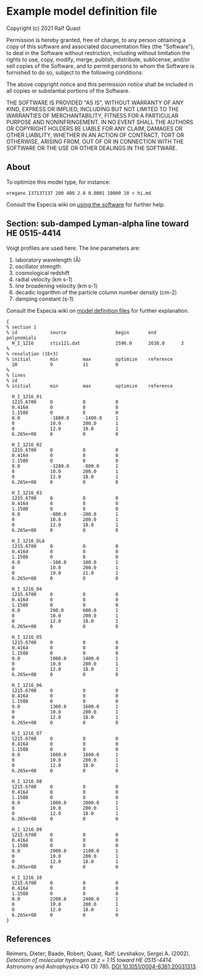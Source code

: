 # Example model definition file
 
Copyright (c) 2021 Ralf Quast

Permission is hereby granted, free of charge, to any person obtaining a copy
of this software and associated documentation files (the "Software"), to deal
in the Software without restriction, including without limitation the rights
to use, copy, modify, merge, publish, distribute, sublicense, and/or sell
copies of the Software, and to permit persons to whom the Software is
furnished to do so, subject to the following conditions:

The above copyright notice and this permission notice shall be included in all
copies or substantial portions of the Software.

THE SOFTWARE IS PROVIDED "AS IS", WITHOUT WARRANTY OF ANY KIND, EXPRESS OR
IMPLIED, INCLUDING BUT NOT LIMITED TO THE WARRANTIES OF MERCHANTABILITY,
FITNESS FOR A PARTICULAR PURPOSE AND NONINFRINGEMENT. IN NO EVENT SHALL THE
AUTHORS OR COPYRIGHT HOLDERS BE LIABLE FOR ANY CLAIM, DAMAGES OR OTHER
LIABILITY, WHETHER IN AN ACTION OF CONTRACT, TORT OR OTHERWISE, ARISING FROM,
OUT OF OR IN CONNECTION WITH THE SOFTWARE OR THE USE OR OTHER DEALINGS IN THE
SOFTWARE.

## About

To optimize this model type, for instance:

    oregano 137137137 200 400 2.0 0.0001 10000 10 < hi.md
    
Consult the Especia wiki on [using the software](https://github.com/octoflar/especia/wiki/Using-the-software)
for further help.

## Section: sub-damped Lyman-alpha line toward HE 0515-4414

Voigt profiles are used here. The line parameters are:

1. laboratory wavelength (Å)
2. oscillator strength
3. cosmological redshift
4. radial velocity (km s-1)
5. line broadening velocity (km s-1)
6. decadic logarithm of the particle column number density (cm-2)
7. damping constant (s-1)

Consult the Especia wiki on [model definition files](https://github.com/octoflar/especia/wiki/Model-definition-files)
for further explanation.

```
{
% section 1
% id            source                  begin       end         polynomials
  H_I_1216      stis121.dat             2596.0      2638.0      3
%
% resolution (1E+3)
% initial       min         max         optimize    reference
  10            9           11          0
%
% lines
% id
% initial       min         max         optimize    reference

  H_I_1216_01
  1215.6700     0           0           0
  0.4164        0           0           0
  1.1508        0           0           0
  0.0           -1800.0     -1400.0     1
  0             10.0        200.0       1
  0             12.0        18.0        1
  6.265e+08     0           0           0

  H_I_1216_02
  1215.6700     0           0           0
  0.4164        0           0           0
  1.1508        0           0           0
  0.0           -1200.0     -800.0      1
  0             10.0        200.0       1
  0             12.0        18.0        1
  6.265e+08     0           0           0

  H_I_1216_03
  1215.6700     0           0           0
  0.4164        0           0           0
  1.1508        0           0           0
  0.0           -800.0     -200.0       1
  0             10.0        200.0       1
  0             12.0        18.0        1
  6.265e+08     0           0           0

  H_I_1216_DLA
  1215.6700     0           0           0
  0.4164        0           0           0
  1.1508        0           0           0
  0.0           -100.0      100.0       1
  0             10.0        200.0       1
  0             19.0        21.0        1
  6.265e+08     0           0           0

  H_I_1216_04
  1215.6700     0           0           0
  0.4164        0           0           0
  1.1508        0           0           0
  0.0           200.0       600.0       1
  0             10.0        200.0       1
  0             12.0        18.0        1
  6.265e+08     0           0           0

  H_I_1216_05
  1215.6700     0           0           0
  0.4164        0           0           0
  1.1508        0           0           0
  0.0           1000.0      1400.0      1
  0             10.0        200.0       1
  0             12.0        18.0        1
  6.265e+08     0           0           0

  H_I_1216_06
  1215.6700     0           0           0
  0.4164        0           0           0
  1.1508        0           0           0
  0.0           1300.0      1600.0      1
  0             10.0        200.0       1
  0             12.0        18.0        1
  6.265e+08     0           0           0

  H_I_1216_07
  1215.6700     0           0           0
  0.4164        0           0           0
  1.1508        0           0           0
  0.0           1600.0      1800.0      1
  0             10.0        200.0       1
  0             12.0        18.0        1
  6.265e+08     0           0           0

  H_I_1216_08
  1215.6700     0           0           0
  0.4164        0           0           0
  1.1508        0           0           0
  0.0           1800.0      2000.0      1
  0             10.0        200.0       1
  0             12.0        18.0        1
  6.265e+08     0           0           0

  H_I_1216_09
  1215.6700     0           0           0
  0.4164        0           0           0
  1.1508        0           0           0
  0.0           2000.0      2100.0      1
  0             10.0        200.0       1
  0             12.0        18.0        1
  6.265e+08     0           0           0

  H_I_1216_10
  1215.6700     0           0           0
  0.4164        0           0           0
  1.1508        0           0           0
  0.0           2200.0      2400.0      1
  0             10.0        200.0       1
  0             12.0        18.0        1
  6.265e+08     0           0           0
}
```

## References

Reimers, Dieter; Baade, Robert; Quast, Ralf; Levshakov, Sergei A. (2002). *Detection of molecular hydrogen at z = 1.15 toward HE 0515-4414.* 
Astronomy and Astrophysics 410 (3) 785. [DOI 10.1051/0004-6361:20031313](http://dx.doi.org/10.1051/0004-6361:20031313).
